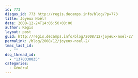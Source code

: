 ```yaml
---
id: 773
disqus_id: 773 http://regis.decamps.info/blog/?p=773
title: Joyeux Noël!
date: 2008-12-24T14:06:50+00:00
author: Régis
layout: post
guid: http://regis.decamps.info/blog/2008/12/joyeux-noel-2/
permalink: /blog/2008/12/joyeux-noel-2/
tmac_last_id:
  - ""
dsq_thread_id:
  - "1370330035"
categories:
  - Général
---
```


